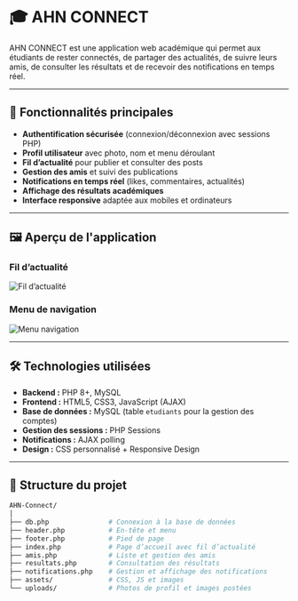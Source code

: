 # 🎓 AHN CONNECT

AHN CONNECT est une application web académique qui permet aux étudiants de rester connectés, de partager des actualités, de suivre leurs amis, de consulter les résultats et de recevoir des notifications en temps réel.

---

## 📌 Fonctionnalités principales

- **Authentification sécurisée** (connexion/déconnexion avec sessions PHP)
- **Profil utilisateur** avec photo, nom et menu déroulant
- **Fil d’actualité** pour publier et consulter des posts
- **Gestion des amis** et suivi des publications
- **Notifications en temps réel** (likes, commentaires, actualités)
- **Affichage des résultats académiques**
- **Interface responsive** adaptée aux mobiles et ordinateurs

---

## 🖼️ Aperçu de l'application

### **Fil d’actualité**
![Fil d’actualité](images/fil-actualite.png)

### **Menu de navigation**
![Menu navigation](images/menu-navigation.png)

---

## 🛠️ Technologies utilisées

- **Backend :** PHP 8+, MySQL
- **Frontend :** HTML5, CSS3, JavaScript (AJAX)
- **Base de données :** MySQL (table `etudiants` pour la gestion des comptes)
- **Gestion des sessions :** PHP Sessions
- **Notifications :** AJAX polling
- **Design :** CSS personnalisé + Responsive Design

---

## 📂 Structure du projet

```bash
AHN-Connect/
│
├── db.php               # Connexion à la base de données
├── header.php           # En-tête et menu
├── footer.php           # Pied de page
├── index.php            # Page d’accueil avec fil d’actualité
├── amis.php             # Liste et gestion des amis
├── resultats.php        # Consultation des résultats
├── notifications.php    # Gestion et affichage des notifications
├── assets/              # CSS, JS et images
└── uploads/             # Photos de profil et images postées
